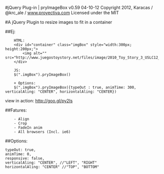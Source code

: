 #jQuery Plug-in | pryImageBox v0.59
04-10-12
Copyright 2012, Karacas / @krc_ale / www.proyectiva.com
Licensed under the MIT

#A jQuery Plugin to resize images to fit in a container

##Ej:
```
	HTML:
	<div id="container" class="imgBox" style="width:300px; height:200px;">
		<img alt="" src="http://www.juegostoystory.net/files/image/2010_Toy_Story_3_USLC12_Woody.jpg"/>
	</div>

	JS:
	$(".imgBox").pryImageBox()

	+ Options:
	$(".imgBox").pryImageBox({typeOut : true, animTime: 300, verticalAling: "CENTER", horizontalAling: "CENTER})
```
view in action:	http://goo.gl/py2Is


##Fatures:
```
	- Align
	- Crop
	- FadeIn anim
	- All browsers (Incl. ie6)
```


##Options:
```
typeOut: true,
animTime: 0,
responsive: false,
verticalAling: "CENTER", //"LEFT", "RIGHT"
horizontalAling: "CENTER" //"TOP", "BOTTOM"
```

